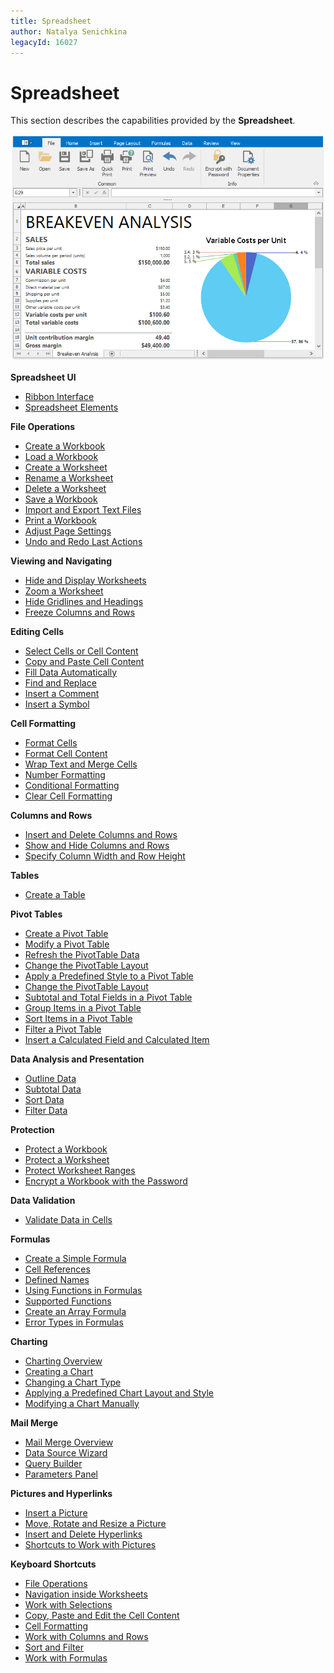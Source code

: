 ```yaml
---
title: Spreadsheet
author: Natalya Senichkina
legacyId: 16027
---
```

# Spreadsheet
This section describes the capabilities provided by the **Spreadsheet**.

![Spreadsheet.png](../images/img21270.png)

**Spreadsheet UI**
* [Ribbon Interface](spreadsheet/spreadsheet-ui/ribbon-interface.md)
* [Spreadsheet Elements](spreadsheet/spreadsheet-ui/spreadsheet-elements.md)

**File Operations**
* [Create a Workbook](spreadsheet/file-operations/create-a-workbook.md)
* [Load a Workbook](spreadsheet/file-operations/load-a-workbook.md)
* [Create a Worksheet](spreadsheet/file-operations/create-a-worksheet.md)
* [Rename a Worksheet](spreadsheet/file-operations/rename-a-worksheet.md)
* [Delete a Worksheet](spreadsheet/file-operations/delete-a-worksheet.md)
* [Save a Workbook](spreadsheet/file-operations/save-a-workbook.md)
* [Import and Export Text Files](spreadsheet/file-operations/import-and-export-text-files.md)
* [Print a Workbook](spreadsheet/file-operations/print-a-workbook.md)
* [Adjust Page Settings](spreadsheet/file-operations/adjust-page-settings.md)
* [Undo and Redo Last Actions](spreadsheet/file-operations/undo-and-redo-last-actions.md)

**Viewing and Navigating**
* [Hide and Display Worksheets](spreadsheet/viewing-and-navigating/hide-and-display-worksheets.md)
* [Zoom a Worksheet](spreadsheet/viewing-and-navigating/zoom-a-worksheet.md)
* [Hide Gridlines and Headings](spreadsheet/viewing-and-navigating/hide-gridlines-and-headings.md)
* [Freeze Columns and Rows](spreadsheet/viewing-and-navigating/freeze-columns-and-rows.md)

**Editing Cells**
* [Select Cells or Cell Content](spreadsheet/editing-cells/select-cells-or-cell-content.md)
* [Copy and Paste Cell Content](spreadsheet/editing-cells/copy-and-paste-cell-content.md)
* [Fill Data Automatically](spreadsheet/editing-cells/fill-data-automatically.md)
* [Find and Replace](spreadsheet/editing-cells/find-and-replace.md)
* [Insert a Comment](spreadsheet/editing-cells/insert-a-comment.md)
* [Insert a Symbol](spreadsheet/editing-cells/insert-a-symbol.md)

**Cell Formatting**
* [Format Cells](spreadsheet/cell-formatting/format-cells.md)
* [Format Cell Content](spreadsheet/cell-formatting/format-cell-content.md)
* [Wrap Text and Merge Cells](spreadsheet/cell-formatting/wrap-text-and-merge-cells.md)
* [Number Formatting](spreadsheet/cell-formatting/number-formatting.md)
* [Conditional Formatting ](spreadsheet/cell-formatting/conditional-formatting.md)
* [Clear Cell Formatting](spreadsheet/cell-formatting/clear-cell-formatting.md)

**Columns and Rows**
* [Insert and Delete Columns and Rows](spreadsheet/columns-and-rows/insert-and-delete-columns-and-rows.md)
* [Show and Hide Columns and Rows](spreadsheet/columns-and-rows/show-and-hide-columns-and-rows.md)
* [Specify Column Width and Row Height](spreadsheet/columns-and-rows/specify-column-width-and-row-height.md)

**Tables**
* [Create a Table ](spreadsheet/tables/create-a-table.md)

**Pivot Tables**
* [Create a Pivot Table](spreadsheet/pivot-tables/create-a-pivot-table.md)
* [Modify a Pivot Table](spreadsheet/pivot-tables/modify-a-pivot-table.md)
* [Refresh the PivotTable Data](spreadsheet/pivot-tables/refresh-the-pivottable-data.md)
* [Change the PivotTable Layout](spreadsheet/pivot-tables/change-the-pivottable-layout.md)
* [Apply a Predefined Style to a Pivot Table](spreadsheet/pivot-tables/apply-a-predefined-style-to-a-pivot-table.md)
* [Change the PivotTable Layout](spreadsheet/pivot-tables/change-the-pivottable-layout.md)
* [Subtotal and Total Fields in a Pivot Table](spreadsheet/pivot-tables/subtotal-and-total-fields-in-a-pivot-table.md)
* [Group Items in a Pivot Table ](spreadsheet/pivot-tables/group-items-in-a-pivot-table.md)
* [Sort Items in a Pivot Table](spreadsheet/pivot-tables/sort-items-in-a-pivot-table.md)
* [Filter a Pivot Table ](spreadsheet/pivot-tables/filter-a-pivot-table.md)
* [Insert a Calculated Field and Calculated Item](spreadsheet/pivot-tables/insert-a-calculated-field-and-calculated-item.md)

**Data Analysis and Presentation**
* [Outline Data](spreadsheet/data-presentation/outline-data.md)
* [Subtotal Data](spreadsheet/data-presentation/subtotal-data.md)
* [Sort Data](spreadsheet/data-presentation/sort-data.md)
* [Filter Data](spreadsheet/data-presentation/filter-data.md)

**Protection**
* [Protect a Workbook](spreadsheet/protection/protect-a-workbook.md)
* [Protect a Worksheet](spreadsheet/protection/protect-a-worksheet.md)
* [Protect Worksheet Ranges](spreadsheet/protection/protect-worksheet-ranges.md)
* [Encrypt a Workbook with the Password](spreadsheet/protection/encrypt-a-workbook-with-the-password.md)

**Data Validation**
* [Validate Data in Cells](spreadsheet/data-validation/validate-data-in-cells.md)

**Formulas**
* [Create a Simple Formula](spreadsheet/formulas/create-a-simple-formula.md)
* [Cell References](spreadsheet/formulas/cell-references.md)
* [Defined Names](spreadsheet/formulas/defined-names.md)
* [Using Functions in Formulas ](spreadsheet/formulas/using-functions-in-formulas.md)
* [Supported Functions](spreadsheet/formulas/supported-functions.md)
* [Create an Array Formula ](spreadsheet/formulas/create-an-array-formula.md)
* [Error Types in Formulas](spreadsheet/formulas/error-types-in-formulas.md)

**Charting**
* [Charting Overview](spreadsheet/charting/charting-overview.md)
* [Creating a Chart](spreadsheet/charting/creating-a-chart.md)
* [Changing a Chart Type](spreadsheet/charting/changing-a-chart-type.md)
* [Applying a Predefined Chart Layout and Style](spreadsheet/charting/applying-a-predefined-chart-layout-and-style.md)
* [Modifying a Chart Manually](spreadsheet/charting/modifying-a-chart-manually.md)

**Mail Merge**
* [Mail Merge Overview](spreadsheet/mail-merge/mail-merge-overview.md)
* [Data Source Wizard](spreadsheet/mail-merge/data-source-wizard.md)
* [Query Builder](spreadsheet/mail-merge/query-builder.md)
* [Parameters Panel](spreadsheet/mail-merge/parameters-panel.md)

**Pictures and Hyperlinks**
* [Insert a Picture](spreadsheet/pictures-and-hyperlinks/insert-a-picture.md)
* [Move, Rotate and Resize a Picture](spreadsheet/pictures-and-hyperlinks/move-rotate-and-resize-a-picture.md)
* [Insert and Delete Hyperlinks](spreadsheet/pictures-and-hyperlinks/insert-and-delete-hyperlinks.md)
* [Shortcuts to Work with Pictures](spreadsheet/pictures-and-hyperlinks/shortcuts-to-work-with-pictures.md)

**Keyboard Shortcuts**
* [File Operations](spreadsheet/keyboard-shortcuts/file-operations.md)
* [Navigation inside Worksheets](spreadsheet/keyboard-shortcuts/navigation-inside-worksheets.md)
* [Work with Selections ](spreadsheet/keyboard-shortcuts/work-with-selections.md)
* [Copy, Paste and Edit the Cell Content](spreadsheet/keyboard-shortcuts/copy-paste-and-edit-the-cell-content.md)
* [Cell Formatting ](spreadsheet/keyboard-shortcuts/cell-formatting.md)
* [Work with Columns and Rows](spreadsheet/keyboard-shortcuts/work-with-columns-and-rows.md)
* [Sort and Filter](spreadsheet/keyboard-shortcuts/sort-and-filter.md)
* [Work with Formulas](spreadsheet/keyboard-shortcuts/work-with-formulas.md)
